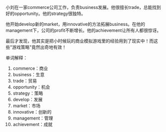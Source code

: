 小刘在一家commerce公司工作，负责business发展。他很擅长trade，总能找到好的opportunity。他的strategy很独特。

他开始develop新的market，用innovative的方法拓展business。在他的management下，公司的profit不断增长。他的achievement让所有人都很惊讶。

最后才发现，他其实是把小时候玩的商业模拟游戏里的经验用到了现实中！而这些"游戏策略"竟然出奇地有效！

单词解释：
1. commerce：商业
2. business：生意
3. trade：贸易
4. opportunity：机会
5. strategy：策略
6. develop：发展
7. market：市场
8. innovative：创新的
9. management：管理
10. achievement：成就 